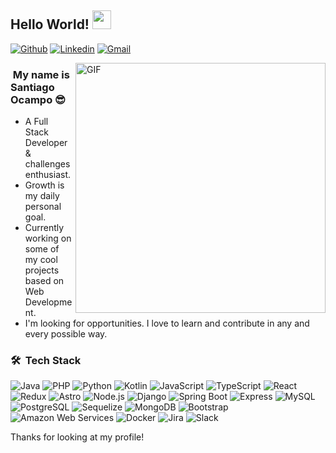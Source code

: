 ## Hello World! <img src="https://raw.githubusercontent.com/iampavangandhi/iampavangandhi/master/gifs/Hi.gif" width="30px">

[![Github](https://img.shields.io/badge/-Github-000?style=flat&logo=Github&logoColor=white)](https://github.com/santiocampo1)
[![Linkedin](https://img.shields.io/badge/-LinkedIn-blue?style=flat&logo=Linkedin&logoColor=white)](https://www.linkedin.com/in/santiocampo/)
[![Gmail](https://img.shields.io/badge/-Gmail-c14438?style=flat&logo=Gmail&logoColor=white)](mailto:sanntiocampo@gmail.com)

<img align="right" alt="GIF" src="https://media.giphy.com/media/13HgwGsXF0aiGY/giphy.gif" width="400" />

<h3>&nbsp;My name is Santiago Ocampo 😎</h3>

- A Full Stack Developer & challenges enthusiast.
- Growth is my daily personal goal.
- Currently working on some of my cool projects based on Web Development.
- I'm looking for opportunities. I love to learn and contribute in any and every possible way.

<h3> 🛠 &nbsp;Tech Stack</h3>

<p>
  <img src="https://img.shields.io/badge/-Java-007396?style=flat&logo=java&logoColor=white" alt="Java" />
  <img src="https://img.shields.io/badge/-PHP-777BB4?style=flat&logo=php&logoColor=white" alt="PHP" />
  <img src="https://img.shields.io/badge/-Python-3776AB?style=flat&logo=python&logoColor=white" alt="Python" />
  <img src="https://img.shields.io/badge/-Kotlin-0095D5?style=flat&logo=kotlin&logoColor=white" alt="Kotlin" />
  <img src="https://img.shields.io/badge/-JavaScript-F7DF1E?style=flat&logo=javascript&logoColor=black" alt="JavaScript" />
  <img src="https://img.shields.io/badge/-TypeScript-3178C6?style=flat&logo=typescript&logoColor=white" alt="TypeScript" />
  <img src="https://img.shields.io/badge/-React-61DAFB?style=flat&logo=react&logoColor=black" alt="React" />
  <img src="https://img.shields.io/badge/-Redux-764ABC?style=flat&logo=redux&logoColor=white" alt="Redux" />
  <img src="https://img.shields.io/badge/-Astro-FF5D01?style=flat&logo=astro&logoColor=white" alt="Astro" />
  <img src="https://img.shields.io/badge/-Node.js-339933?style=flat&logo=node.js&logoColor=white" alt="Node.js" />
  <img src="https://img.shields.io/badge/-Django-092E20?style=flat&logo=django&logoColor=white" alt="Django" />
  <img src="https://img.shields.io/badge/-Spring%20Boot-6DB33F?style=flat&logo=spring&logoColor=white" alt="Spring Boot" />
  <img src="https://img.shields.io/badge/-Express-000000?style=flat&logo=express&logoColor=white" alt="Express" />
  <img src="https://img.shields.io/badge/-MySQL-4479A1?style=flat&logo=mysql&logoColor=white" alt="MySQL" />
  <img src="https://img.shields.io/badge/-PostgreSQL-336791?style=flat&logo=postgresql&logoColor=white" alt="PostgreSQL" />
  <img src="https://img.shields.io/badge/-Sequelize-03AFEF?style=flat&logo=sequelize&logoColor=white" alt="Sequelize" />
  <img src="https://img.shields.io/badge/-MongoDB-47A248?style=flat&logo=mongodb&logoColor=white" alt="MongoDB" />
  <img src="https://img.shields.io/badge/-Bootstrap-7952B3?style=flat&logo=bootstrap&logoColor=white" alt="Bootstrap" />
  <img src="https://img.shields.io/badge/-Amazon%20Web%20Services-232F3E?style=flat&logo=amazon-aws&logoColor=white" alt="Amazon Web Services" />
  <img src="https://img.shields.io/badge/-Docker-0052CC?style=flat&logo=docker&logoColor=white" alt="Docker" />
  <img src="https://img.shields.io/badge/-Jira-0052CC?style=flat&logo=jira&logoColor=white" alt="Jira" />
  <img src="https://img.shields.io/badge/-Slack-4A154B?style=flat&logo=slack&logoColor=white" alt="Slack" />
</p>


Thanks for looking at my profile!
